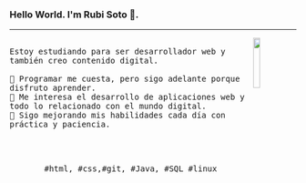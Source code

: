 ### Hello World. I'm Rubi Soto 👋.
---
<p>
  <img src="![image](https://github.com/user-attachments/assets/9c51f1ed-55b1-4cf9-8a22-13fe3bd07128)
" align="right" width="15%"/>

  <samp>
    <br>Estoy estudiando para ser desarrollador web y también creo contenido digital.
    <br>
    <br>🔹 Programar me cuesta, pero sigo adelante porque disfruto aprender.
    <br>🔹 Me interesa el desarrollo de aplicaciones web y todo lo relacionado con el mundo digital.
    <br>🔹 Sigo mejorando mis habilidades cada día con práctica y paciencia.
  </samp>

  <br><br>

  <p align="center">
    <samp>
      #html, #css,#git, #Java, #SQL #linux
    </samp>
    <br>
  </p>
</p>
